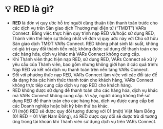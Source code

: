 # 💡 RED là gì?

* **RED** là đơn vị quy ước hỗ trợ người dùng thuận tiện thanh toán trước cho các dịch vụ trên Sàn giao dịch Thương mại điện tử (“TMĐT”) VARs Connect. Bằng việc thực hiện quy trình nạp RED và/hoặc sử dụng RED, Thành viên thể hiện sự thống nhất về đơn vị quy ước này với Chủ sở hữu Sàn giao dịch TMĐT VARs Connect. RED không phát sinh lãi suất, không có giá trị quy đổi thành tiền mặt; không được sử dụng để thanh toán cho các hàng hóa, dịch vụ khác mà VARs Connect không cung cấp.&#x20;
* Khi Thành viên thực hiện nạp RED, sử dụng RED, VARs Connect sẽ xử lý yêu cầu của Thành viên, bao gồm nhưng không giới hạn ở các quá trình: Nạp RED và kết nối dịch vụ thanh toán trên nền tảng VARs Connect.&#x20;
* Đối với phương thức nạp RED, VARs Connect làm việc với các đối tác để đa dạng hóa các hình thức thanh toán cho khách hàng, VARs Connect không trực tiếp cung cấp dịch vụ nạp RED cho khách hàng.
* RED không được sử dụng để thanh toán cho các hàng hóa, dịch vụ khác mà VARs Connect không cung cấp. Vì vậy, người dùng không thể sử dụng RED để thanh toán cho các hàng hóa, dịch vụ được cung cấp bởi các Doanh nghiệp hoặc bất kỳ bên thứ ba khác.
* 01 (một) RED sẽ được quy đổi tương đương với 01 (một) Việt Nam Đồng (01 RED = 01 Việt Nam Đồng), số RED được quy đổi sẽ được trừ đi tương ứng trong tài khoản khi Thành viên sử dụng dịch vụ trên VARs Connect.
